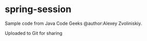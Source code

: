 # spring-session

Sample code from Java Code Geeks @author:Alexey Zvoliniskiy.

Uploaded to Git for sharing
